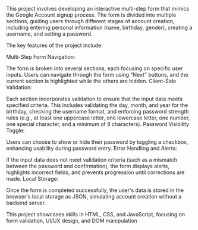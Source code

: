 This project involves developing an interactive multi-step form that mimics the Google Account signup process. The form is divided into multiple sections, guiding users through different stages of account creation, including entering personal information (name, birthday, gender), creating a username, and setting a password.

The key features of the project include:

Multi-Step Form Navigation:

The form is broken into several sections, each focusing on specific user inputs. Users can navigate through the form using "Next" buttons, and the current section is highlighted while the others are hidden.
Client-Side Validation:

Each section incorporates validation to ensure that the input data meets specified criteria. This includes validating the day, month, and year for the birthday, checking the username format, and enforcing password strength rules (e.g., at least one uppercase letter, one lowercase letter, one number, one special character, and a minimum of 8 characters).
Password Visibility Toggle:

Users can choose to show or hide their password by toggling a checkbox, enhancing usability during password entry.
Error Handling and Alerts:

If the input data does not meet validation criteria (such as a mismatch between the password and confirmation), the form displays alerts, highlights incorrect fields, and prevents progression until corrections are made.
Local Storage:

Once the form is completed successfully, the user's data is stored in the browser's local storage as JSON, simulating account creation without a backend server.

This project showcases skills in HTML, CSS, and JavaScript, focusing on form validation, UI/UX design, and DOM manipulation
